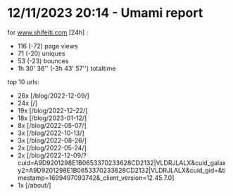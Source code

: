 # 12/11/2023 20:14 - Umami report
for www.shifeiti.com [24h] :

 - 116 (-72) page views
 - 71 (-20) uniques
 - 53 (-23) bounces
 - 1h 30' 36'' (-3h 43' 57'') totaltime


top 10 urls:
 - 26x [/blog/2022-12-09/]
 - 24x [/]
 - 19x [/blog/2022-12-22/]
 - 18x [/blog/2023-01-12/]
 - 8x [/blog/2022-05-07/]
 - 3x [/blog/2022-10-13/]
 - 3x [/blog/2022-08-26/]
 - 2x [/blog/2022-05-24/]
 - 2x [/blog/2022-12-09/?cuid=A9D9201298E1B0653370233628CD2132|VLDRJLALX&cuid_galaxy2=A9D9201298E1B0653370233628CD2132|VLDRJLALX&cuid_gid=&timestamp=1699497093742&_client_version=12.45.7.0]
 - 1x [/about/]


